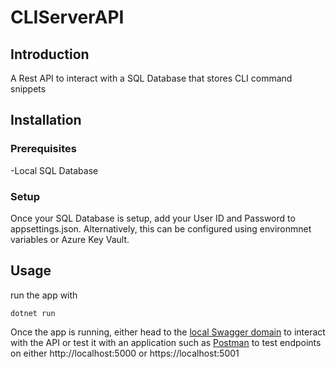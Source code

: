 # CLIServerAPI

## Introduction

A Rest API to interact with a SQL Database that stores CLI command snippets

## Installation

### Prerequisites
 -Local SQL Database

 
### Setup

Once your SQL Database is setup, add your User ID and Password to appsettings.json. Alternatively, this can be configured using environmnet variables
or Azure Key Vault. 


## Usage

run the app with
```
dotnet run
```
Once the app is running, either head to the [local Swagger domain](https://localhost:5001/swagger) to interact with the API or 
test it with an application such as [Postman](https://www.postman.com) to test endpoints on either http://localhost:5000 or https://localhost:5001
